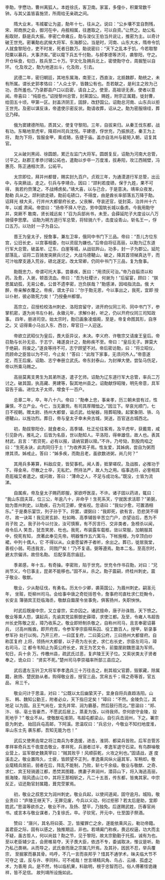 李勣，字懋功，曹州离狐人。本姓徐氏，客卫南。家富，多僮仆，积粟常数千 钟。与其父盖皆喜施贷，所周给无亲疏之间。

　　隋大业末，韦城翟让为盗，勣年十七，往从之。说曰：“公乡壤不宜自剽残， 宋、郑商旅之会，御河在中，舟舰相属，往邀取之，可以自资。”让然之。劫公私 船取财，繇是兵大振。李密亡命雍丘，勣与浚仪王伯当共说让，推密为主。以奇计 破王世充。密署勣右武候大将军、东海郡公。当是时，河南、山东大水，隋帝令饥 人就食黎阳仓，吏不时发，死者日数万。勣说密曰：“天下之乱本于饥，今若取黎 阳粟以募兵，大事济矣。”密以麾下兵五千付勣，与郝孝德等济河，袭黎阳，守之。 开仓纵食，旬日，胜兵至二十万。宇文化及拥兵北上，密使勣守仓，周掘堑以自环。 化及攻之，勣为地道出斗，化及败，引去。

　　武德二年，密归朝廷，其地东属海，南至江，西直汝，北抵魏郡，勣统之，未 有所属。谓长史郭孝恪曰：“人众土宇，皆魏公有也。吾若献之，是利主之败为己 功，吾所羞也。”乃录郡县户口以启密，请自上之。使至，高祖讶无表，使者以意 闻。帝喜曰：“纯臣也。”诏授黎州总管，封莱国公。赐姓，附宗正属籍，徙封曹， 给田五十顷，甲第一区。封盖济阴王，固辞，改舒国公。诏勣总河南、山东兵以拒 王世充。及密以谋反诛，帝遣使示密反状。勣请收葬，诏从之。勣为密服缞绖，葬 讫乃释。

　　俄为窦建德所陷，质其父，使复守黎阳。三年，自拔来归。从秦王伐东都，战 有功。东略地至虎牢，降郑州司兵沈悦。平建德，俘世充，乃振旅还，秦王为上将， 勣为下将，皆服金甲，乘戎辂，告捷于庙。盖亦自洺州与裴矩入朝，诏复其官。

　　又从破刘黑闼、徐圆朗，累迁左监门大将军。圆朗复反，诏勣为河南大总管， 讨平之。赵郡王孝恭讨辅公祏也，遣勣以步卒一万度淮，拔寿阳，攻江西贼壁，冯 惠亮、陈正通相次溃，公祏平。

　　太宗即位，拜并州都督，赐实封九百户。贞观三年，为通漠道行军总管，出云 中，与突厥战，走之。引兵与李靖合。因曰：“颉利若度碛，保于九姓，果不可得， 我若约赍薄之，不战缚虏矣。”靖大喜，以与己合，于是意决。靖率众夜发，勣勒 兵从之。颉利欲走碛，勣前屯碛口，不得度，由是酋长率部落五万降于勣。诏拜光 禄大夫，行并州大都督府长史。父丧解，夺哀还官，徙封英，治并州十六年，以威 肃闻。帝尝曰：“炀帝不择人守边，劳中国筑长城以备虏。今我用勣守并，突厥不 敢南，贤长城远矣！”召为兵部尚书，未至，会薛延陀子大度设以八万骑侵李思摩。 诏勣为朔方道行军总管，将轻骑六千，击度设青山，斩名王一，俘口五万。以功封 一子为县公。

　　晋王为皇太子，授詹事，兼左卫率，俄同中书门下三品。帝曰：“吾儿方位东 宫，公旧长史，以宫事相委，勿以资屈为嫌也。”后帝自将征高丽，以勣为辽东道 行军大总管。破盖牟、辽东、白崖等城，从战驻跸山，功多，封一子为郡公。延陀 部落乱，诏将二百骑发突厥兵讨之，大战乌德鞬山，破之，降其首领梯真达干，而 可汁咄摩支遁入荒谷，碛北遂定。改太常卿，仍同中书门下三品，复为詹事。

　　勣既忠力，帝谓可托大事。尝暴疾，医曰：“用须灰可治。”帝乃自翦须以和 药。及愈，入谢，顿首流血。帝曰：“吾为社稷计，何谢为！”后留宴，顾曰： “朕思属幼孤，无易公者。公昔不遗李密，岂负朕哉？”勣感涕，因啮指流血。俄 大醉，帝亲解衣覆之。帝疾，谓太子曰：“尔于勣无恩，今以事出之，我死，宜即 授以仆射，彼必致死力矣！”乃授叠州都督。

　　高宗立，召授检校洛州刺史、洛阳宫留守，进开府仪同三司、同中书门下，参 掌机密，遂为尚书左仆射。永徽元年，求解仆射，听之，仍以开府仪同三司知政事。 四年，册进司空。始太宗时，勣已画象凌烟阁，至是，帝复命图其形，自序之。又 诏得乘小马出入东、西台，卑官日一人迎送。

　　帝欲立武昭仪为皇后，畏大臣异议，未决。李义府、许敬宗又请废王皇后。帝 召勣与长孙无忌、于志宁、褚遂良计之，勣称疾不至。帝曰：“皇后无子。罪莫大 于绝嗣，将废之。”遂良等持不可，志宁顾望不对。帝后密访勣，曰：“将立昭仪， 而顾命之臣皆以为不可，今止矣！”答曰：“此陛下家事，无须问外人。”帝意遂 定，而王后废。诏勣、志宁奉册立武氏。帝东封泰山，为封禅大使。尝坠马伤足， 帝以所乘马赐之。

　　高丽莫离支男生为其弟所逐，遣子乞师。诏勣为辽东道行军大总管，率兵二万 讨之。破其国，执高藏、男建等，裂其地州县之。诏勣献俘昭陵，明先帝意，具军 容告于庙。进位太子太师，增食千一百户。

　　总章二年，卒，年八十六。帝曰：“勣奉上忠，事亲孝，历三朝未尝有过，性 廉慎，不立产业。今亡，当无赢赀。有司其厚赗恤之。”因泣下。举哀光顺门，七 日不视朝。赠太尉、扬州大都督，谥贞武。给秘器，陪葬昭陵。起冢象阴、铁、乌 德鞬山，以旌功烈。葬日，帝与皇太子幸未央古城，哭送，百官送古城西北。

　　初，勣拔黎阳仓，就食者众，高季辅、杜正伦往客焉，及平虎牢，获戴胄，咸 引见卧内，推礼之，后皆为名臣，世以勣知人。平洛阳，得单雄信，故人也。表其 材武，且言：“若贷死，必有以报，请纳官爵以赎。”不许。乃号恸，割股肉啗之 曰：“生死永诀，此肉同归于土！”为收养其子焉。性友爱，其姊病，尝自为粥而 燎其须。姊戒止。答曰：“姊多疾，而勣且老，虽欲数进粥，尚几何？”

　　其用兵多筹算，料敌应变，皆契事机。闻人善，抵掌嗟叹。及战胜，必推功于 下。得金帛，尽散之士卒，无私贮。然持法严，故人为之用。临事选将，必訾相其 奇厖福艾者遣之。或问故，答曰：“薄命之人，不足与成功名。”既没，士皆为流 涕。

　　自属疾，帝及皇太子赐药即服，家欲呼医巫，不许。诸子固以药进，辄曰： “我山东田夫耳，位三公，年逾八十，非命乎！生死系天，宁就医求活耶？”弟弼， 始为晋州刺史。以勣疾，召为司卫卿，使省视。忽语曰：“我似少愈，可置酒相乐。” 于是奏乐宴饮，列子孙于下。将罢，谓弼曰：“我即死，欲有言，恐悲哭不得尽， 故一诀耳！我见房玄龄、杜如晦、高季辅皆辛苦立门户，亦望诒后，悉为不肖子败 之。我子孙今以付汝，汝可慎察，有不厉言行、交非类者，急榜杀以闻，毋令后人 笑吾，犹吾笑房、杜也。我死，布装露车载柩，敛以常服，加朝服其中，傥死有知， 庶著此奉见先帝。明器惟作五六寓马，下帐施幔，为皁顶白纱裙，中列十偶人，它 不得以从。众妾愿留养子者听，余出之。葬已，徙居我堂，善视小弱。苟违我言， 同戮尸矣！”乃不复语。弼等遵焉。勣本二名，至高宗时，避太宗偏讳，故但名勣。 后配享高宗庙廷。

　　季弟感，年十五，有奇操。李密败，陷于世充。世充令作书召勣，对曰：“兄 尚节义，今巳事主，昆弟不能移也。”固不从，杀之。勣子震嗣，终桂州刺史。震 子敬业、敬猷。

　　敬业，少从勣征伐，有勇名。历太仆少卿，袭英国公，为眉州刺史。嗣圣元年， 坐赃，贬柳州司马。会给事中唐之奇贬括苍令，詹事府司直杜求仁贬黝令，长安主 簿骆宾王贬临海丞，敬猷自盩厔令坐事免，俱客扬州，失职怏怏。

　　时武后既废中宗，又立睿宗，实亦囚之。诸武擅命，唐子孙诛戮，天下愤之。 敬业等乘人怨，谋起兵，先谕其党监察御史薛璋，求使江都。及至，令雍人韦超告 州长史陈敬之反，璋乃收系之。敬业即矫制杀敬之，自称州司马，且言奉密诏募兵， 讨高州叛酋。即开府库，令参军李宗臣释系囚、役工数百人，授甲，斩录事参军孙 处行以徇。乃开三府，一曰匡复府，二曰英公府，三曰扬州大都督府。自称匡复府 上将，领扬州大都督，以子奇为左长史，求仁右长史，宗臣左司马，璋右司马，江 都令韦知止为英公府长史，宾王为艺文令，前盩厔尉魏思温为军师。旬日，兵十余 万。传檄州县，疏武氏过恶，复庐陵王天子位。又索状类太子贤者奉之，诡众曰： “贤实不死。”楚州司马李崇福率所部三县应之。

　　武后遣左玉钤卫大将军李孝逸兵三十万往击之，削其祖父官爵，毁冢藏，除属 籍，赦扬、楚民胁从者。购得敬业首，授官三品，赏帛五千；得之奇等首，官五品， 帛三千。

　　敬业问计于思温，对曰：“公既以太后幽絷天子，宜身自将兵直趋洛阳。山东、 韩、魏知公勤王，附者必众，天下指日定矣！”璋曰：“不然。金陵负江，其地足 以为固。且王气尚在，宜先并常、润为霸基，然后鼓行而北。”思温曰：“郑、汴、 徐、亳士皆豪杰，不愿武后居上，蒸麦为饭，以待我师。奈何欲守金陵，投死地乎？” 敬业不从。使敬猷屯淮阴，韦超屯都梁山，自引兵击润州，下之。署宗臣为刺史。 始回兵屯高邮，下阿溪。思温叹曰：“兵忌分，今敬业不知扫地度淮，率山东士先 袭东都，吾知无能为也！”

　　武后又使黑齿常之将江南兵为孝逸援，进击，淮阴、都梁兵皆败。后军总管苏 孝祥率奇兵五千夜度击敬业，孝祥死，兵溺者过半，孝逸军退守石梁。有鸟群噪敬 业营上，监军御史魏真宰曰：“贼其败乎！风顺荻乾，火攻之利也。”固请战，遂 度溪击之。敬业置阵久，士疲，皆顾望不正列，孝逸乘风纵火逼其军，军稍却。敬 业麾精兵居前，弱者在后，阵乱不能制，乃败，斩七千余级。敬业与敬猷、之奇、 求仁、宾王轻骑遁江都，悉焚其图籍，携妻子奔润州，潜蒜山下，将入海逃高丽， 抵海陵，阻风遗山江中，其将王那相斩之，凡二十五首，传东都，皆夷其家。中宗 反正，诏还勣官封属籍，葺完茔冢焉。

　　初，敬业之叔思文为润州刺史。敬业兵起，以使间道闻，固守逾月。城陷，敬 业责曰：“庐陵王继天下，无罪见废，今兵以义动，何过拒邪？若太后是助，宜即 姓武。”思温等欲杀之，敬业不许。及扬、楚平，乃独免。后遂赐武姓，历春官尚 书。或言本与敬业谋者，乃复徐氏，卒。子钦宪，开元中，仕至国子祭酒。

　　赞曰：“唐兴，其名将曰英、卫，皆擢罪亡之余，遂能依乘风云，勒功帝籍。 盖君臣之际，固有以感之，独推期运，非也。若靖阖门称疾，畏远权逼，功大而主 不疑，虽古哲人，何以尚兹？勣之节，见于黎阳，故太宗勤勤于托孤，诚有为也。 至以老臣辅少主，会房帷易夺，天子畏大臣，依违不专，委诚取决，惟议是听。勣 乃私己畏祸，从而导之，武氏奋而唐之宗属几歼焉。及其孙，因民不忍，举兵覆宗， 至掘冢而暴其骨。呜呼，不几一言而丧邦乎？惜其不通学术，昧夫临大节不可夺之 谊，反与许、李同科，可不戒哉！世言靖精风角、鸟占、云祲、孤虚之术，为善用 兵。是不然，特以临机果，料敌明，根于忠智而已。俗人傅著怪诡禨祥，皆不足信。 故列靖所设施如此。
